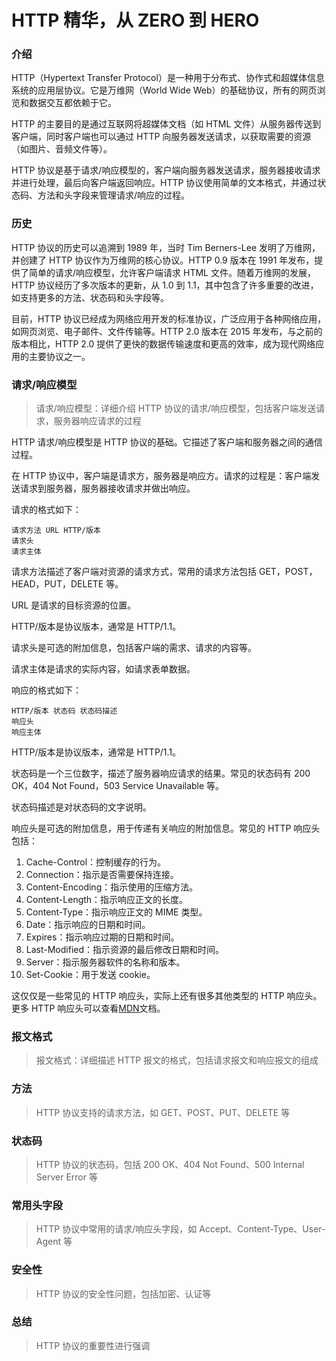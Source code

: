 # HTTP 精华，从 ZERO 到 HERO

### 介绍

HTTP（Hypertext Transfer Protocol）是一种用于分布式、协作式和超媒体信息系统的应用层协议。它是万维网（World Wide Web）的基础协议，所有的网页浏览和数据交互都依赖于它。

HTTP 的主要目的是通过互联网将超媒体文档（如 HTML 文件）从服务器传送到客户端，同时客户端也可以通过 HTTP 向服务器发送请求，以获取需要的资源（如图片、音频文件等）。

HTTP 协议是基于请求/响应模型的，客户端向服务器发送请求，服务器接收请求并进行处理，最后向客户端返回响应。HTTP 协议使用简单的文本格式，并通过状态码、方法和头字段来管理请求/响应的过程。

### 历史

HTTP 协议的历史可以追溯到 1989 年，当时 Tim Berners-Lee 发明了万维网，并创建了 HTTP 协议作为万维网的核心协议。HTTP 0.9 版本在 1991 年发布，提供了简单的请求/响应模型，允许客户端请求 HTML 文件。随着万维网的发展，HTTP 协议经历了多次版本的更新，从 1.0 到 1.1，其中包含了许多重要的改进，如支持更多的方法、状态码和头字段等。

目前，HTTP 协议已经成为网络应用开发的标准协议，广泛应用于各种网络应用，如网页浏览、电子邮件、文件传输等。HTTP 2.0 版本在 2015 年发布，与之前的版本相比，HTTP 2.0 提供了更快的数据传输速度和更高的效率，成为现代网络应用的主要协议之一。


### 请求/响应模型

> 请求/响应模型：详细介绍 HTTP 协议的请求/响应模型，包括客户端发送请求，服务器响应请求的过程

HTTP 请求/响应模型是 HTTP 协议的基础。它描述了客户端和服务器之间的通信过程。

在 HTTP 协议中，客户端是请求方，服务器是响应方。请求的过程是：客户端发送请求到服务器，服务器接收请求并做出响应。

请求的格式如下：

```
请求方法 URL HTTP/版本
请求头
请求主体
```

请求方法描述了客户端对资源的请求方式，常用的请求方法包括 GET，POST，HEAD，PUT，DELETE 等。

URL 是请求的目标资源的位置。

HTTP/版本是协议版本，通常是 HTTP/1.1。

请求头是可选的附加信息，包括客户端的需求、请求的内容等。

请求主体是请求的实际内容，如请求表单数据。

响应的格式如下：

```
HTTP/版本 状态码 状态码描述
响应头
响应主体
```

HTTP/版本是协议版本，通常是 HTTP/1.1。

状态码是一个三位数字，描述了服务器响应请求的结果。常见的状态码有 200 OK，404 Not Found，503 Service Unavailable 等。

状态码描述是对状态码的文字说明。

响应头是可选的附加信息，用于传递有关响应的附加信息。常见的 HTTP 响应头包括：

1. Cache-Control：控制缓存的行为。
2. Connection：指示是否需要保持连接。
3. Content-Encoding：指示使用的压缩方法。
4. Content-Length：指示响应正文的长度。
5. Content-Type：指示响应正文的 MIME 类型。
6. Date：指示响应的日期和时间。
7. Expires：指示响应过期的日期和时间。
8. Last-Modified：指示资源的最后修改日期和时间。
9. Server：指示服务器软件的名称和版本。
10. Set-Cookie：用于发送 cookie。

这仅仅是一些常见的 HTTP 响应头，实际上还有很多其他类型的 HTTP 响应头。更多 HTTP 响应头可以查看[MDN](https://developer.mozilla.org/zh-CN/docs/Web/HTTP/Headers)文档。





### 报文格式

> 报文格式：详细描述 HTTP 报文的格式，包括请求报文和响应报文的组成

### 方法

> HTTP 协议支持的请求方法，如 GET、POST、PUT、DELETE 等

### 状态码

> HTTP 协议的状态码，包括 200 OK、404 Not Found、500 Internal Server Error 等

### 常用头字段

> HTTP 协议中常用的请求/响应头字段，如 Accept、Content-Type、User-Agent 等

### 安全性

> HTTP 协议的安全性问题，包括加密、认证等

### 总结

> HTTP 协议的重要性进行强调


